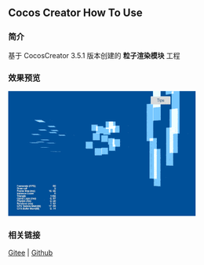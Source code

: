 ## Cocos Creator How To Use

### 简介

基于 CocosCreator 3.5.1 版本创建的 **粒子渲染模块** 工程

### 效果预览
![image](../../../gif/202203/2022030540.gif)

### 相关链接
[Gitee](https://gitee.com/mirrors_cocos-creator/test-cases-3d/blob/v3.0/assets/cases/particle) | [Github](https://github.com/cocos-creator/test-cases-3d/blob/v3.0/assets/cases/particle)